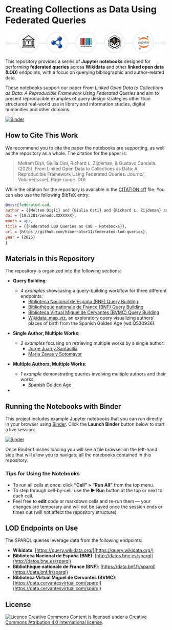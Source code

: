 # Creating Collections as Data Using Federated Queries

![From LOD to CaD - banner](gh-banner.jpg)

This repository provides a series of **Jupyter notebooks** designed for performing **federated queries** across **Wikidata** and other **linked open data (LOD)** endpoints, with a focus on querying bibliographic and author-related data. 

These notebooks support our paper *From Linked Open Data to Collections as Data: 
A Reproducible Framework Using Federated Queries* and aim to present reproducible examples of query design strategies other than structured real-world use in library and information studies, digital humanities and other domains.

[![Binder](https://mybinder.org/badge_logo.svg)](https://mybinder.org/v2/gh/semanticnoodles/federated-cad/HEAD)

## How to Cite This Work
We recommend you to cite the paper the notebooks are supporting, as well as the repository as a whole. The citation for the paper is:

> Meltem Dişli, Giulia Osti, Richard L. Zijdeman, & Gustavo Candela. (2025). From Linked Open Data to Collections as Data: A Reproducible Framework Using Federated Queries. *Journal*, Volume(Issue), Page range. DOI

While the citation for the repository is available in the [CITATION.cff](CITATION.cff) file. You can also use the following BibTeX entry:

```bibtex
@misc{federated-cad,
author = {{Meltem Dişli} and {Giulia Osti} and {Richard L. Zijdeman} and {Gustavo Candela}},
doi = {10.5281/zenodo.XXXXXXX},
month = apr,
title = {{Federated LOD Queries as CaD - Notebooks}},
url = {https://github.com/hibernator11/federated-lod-queries},
year = {2025}
}  
```

## Materials in this Repository

The repository is organized into the following sections:

- **Query Building**:  
  - *4 examples* showcasing a query-building workflow for three different endpoints:
    - [Biblioteca Nacional de España (BNE) Query Building ](https://github.com/semanticnoodles/federated-cad/blob/main/notebooks/01-query-building/LOD-BNE-Federated-Query.ipynb)
    - [Bibliothèque nationale de France (BNF) Query Building](https://github.com/semanticnoodles/federated-cad/blob/main/notebooks/01-query-building/LOD-BNF-Federated-Query.ipynb)
    - [Biblioteca Virtual Miguel de Cervantes (BVMC) Query Building](https://github.com/semanticnoodles/federated-cad/blob/main/notebooks/01-query-building/LOD-BVMC-Federated-Query.ipynb)
    - [Wikidata_map_viz](https://github.com/semanticnoodles/federated-cad/blob/main/notebooks/01-query-building/wikidata-map-viz.md), an exploratory query visualizing authors' places of birth from the Spanish Golden Age (wd:Q530936).

- **Single Author, Multiple Works**:  
  - *2 examples* focusing on retrieving multiple works by a single author:
    - [Jorge Juan y Santacilia](https://github.com/semanticnoodles/federated-cad/blob/main/notebooks/02-single-author/LOD-JorgeJuan-Federated-CAD.ipynb)
    - [Maria Zayas y Sotomayor](https://github.com/semanticnoodles/federated-cad/blob/main/notebooks/02-single-author/LOD-MariaZayas-Federated-CAD.ipynb)

- **Multiple Authors, Multiple Works**:  
  - *1 example* demonstrating queries involving multiple authors and their works, 
    - [Spanish Golden Age](https://github.com/semanticnoodles/federated-cad/blob/main/notebooks/03-movement-multiple-authors/LOD-SpanishGoldenAge-Federated-CAD.ipynb)
- 

## Running the Notebooks with Binder

This project includes example Jupyter notebooks that you can run directly in your browser using [Binder](https://mybinder.org/). Click the **Launch Binder** button below to start a live session:

[![Binder](https://mybinder.org/badge_logo.svg)](https://mybinder.org/v2/gh/semanticnoodles/federated-cad/HEAD)

Once Binder finishes loading you will see a file browser on the left-hand side that will allow you to navigate all the notebooks contained in this repository.

### Tips for Using the Notebooks

-  To run all cells at once: click **“Cell” > “Run All”** from the top menu.
-  To step through cell-by-cell: use the ▶️ **Run** button at the top or next to each cell.
-  Feel free to **edit** code or markdown cells and re-run them — your changes are temporary and will not be saved once the session ends or times out (will not affect the repository structure).

## LOD Endpoints on Use

The SPARQL queries leverage data from the following endpoints:

- **Wikidata**: [https://query.wikidata.org/](https://query.wikidata.org/)
- **Biblioteca Nacional de España (BNE)**: [http://datos.bne.es/sparql](http://datos.bne.es/sparql)
- **Bibliothèque nationale de France (BNF)**: [https://data.bnf.fr/sparql](https://data.bnf.fr/sparql)
- **Biblioteca Virtual Miguel de Cervantes (BVMC)**: [https://data.cervantesvirtual.com/sparql](https://data.cervantesvirtual.com/sparql)

## License

[![Licence Creative Commons](https://camo.githubusercontent.com/87c07f8d6b43e5c3a22e2cc80e0e245c5c47a4f370da2c3465a00a4d55a0239a/68747470733a2f2f692e6372656174697665636f6d6d6f6e732e6f72672f6c2f62792f342e302f38307831352e706e67)](http://creativecommons.org/licenses/by/4.0/)
Content is licensed under a [Creative Commons Attribution 4.0 International license](http://creativecommons.org/licenses/by/4.0/).

<!-- ## Essential References / add references to the paper, the notebooks, and any other relevant resources -->
